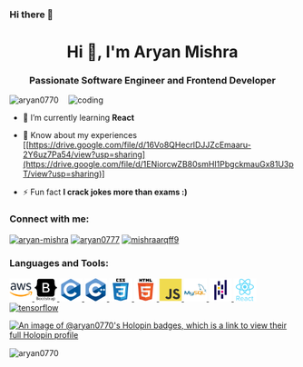 ### Hi there 👋

<h1 align="center">Hi 👋, I'm Aryan Mishra</h1>
<h3 align="center">Passionate Software Engineer and Frontend Developer</h3>
<img align="right" alt="coding" width="400" src="https://user-images.githubusercontent.com/55389276/140866485-8fb1c876-9a8f-4d6a-98dc-08c4981eaf70.gif">

<p align="left"> <img src="https://komarev.com/ghpvc/?username=aryan0770&label=Profile%20views&color=0e75b6&style=flat" alt="aryan0770" /> </p>

- 🌱 I’m currently learning **React**

- 📄 Know about my experiences [[https://drive.google.com/file/d/16Vo8QHecrlDJJZcEmaaru-2Y6uz7Pa54/view?usp=sharing](https://drive.google.com/file/d/1ENiorcwZB80smHI1PbgckmauGx81U3pT/view?usp=sharing)]

- ⚡ Fun fact **I crack jokes more than exams :)**

<h3 align="left">Connect with me:</h3>
<p align="left">
<a href="https://www.linkedin.com/in/aryan-mishra-b41598241/" target="blank"><img align="center" src="https://raw.githubusercontent.com/rahuldkjain/github-profile-readme-generator/master/src/images/icons/Social/linked-in-alt.svg" alt="aryan-mishra" height="30" width="40" /></a>
<a href="https://www.codechef.com/users/aryan0777" target="blank"><img align="center" src="https://cdn.jsdelivr.net/npm/simple-icons@3.1.0/icons/codechef.svg" alt="aryan0777" height="30" width="40" /></a>
<a href="https://auth.geeksforgeeks.org/user/mishraarqff9" target="blank"><img align="center" src="https://raw.githubusercontent.com/rahuldkjain/github-profile-readme-generator/master/src/images/icons/Social/geeks-for-geeks.svg" alt="mishraarqff9" height="30" width="40" /></a>
</p>

<h3 align="left">Languages and Tools:</h3>
<p align="left"> <a href="https://aws.amazon.com" target="_blank" rel="noreferrer"> <img src="https://raw.githubusercontent.com/devicons/devicon/master/icons/amazonwebservices/amazonwebservices-original-wordmark.svg" alt="aws" width="40" height="40"/> </a> <a href="https://getbootstrap.com" target="_blank" rel="noreferrer"> <img src="https://raw.githubusercontent.com/devicons/devicon/master/icons/bootstrap/bootstrap-plain-wordmark.svg" alt="bootstrap" width="40" height="40"/> </a> <a href="https://www.cprogramming.com/" target="_blank" rel="noreferrer"> <img src="https://raw.githubusercontent.com/devicons/devicon/master/icons/c/c-original.svg" alt="c" width="40" height="40"/> </a> <a href="https://www.w3schools.com/cpp/" target="_blank" rel="noreferrer"> <img src="https://raw.githubusercontent.com/devicons/devicon/master/icons/cplusplus/cplusplus-original.svg" alt="cplusplus" width="40" height="40"/> </a> <a href="https://www.w3schools.com/css/" target="_blank" rel="noreferrer"> <img src="https://raw.githubusercontent.com/devicons/devicon/master/icons/css3/css3-original-wordmark.svg" alt="css3" width="40" height="40"/> </a> <a href="https://www.w3.org/html/" target="_blank" rel="noreferrer"> <img src="https://raw.githubusercontent.com/devicons/devicon/master/icons/html5/html5-original-wordmark.svg" alt="html5" width="40" height="40"/> </a> <a href="https://developer.mozilla.org/en-US/docs/Web/JavaScript" target="_blank" rel="noreferrer"> <img src="https://raw.githubusercontent.com/devicons/devicon/master/icons/javascript/javascript-original.svg" alt="javascript" width="40" height="40"/> </a> <a href="https://www.mysql.com/" target="_blank" rel="noreferrer"> <img src="https://raw.githubusercontent.com/devicons/devicon/master/icons/mysql/mysql-original-wordmark.svg" alt="mysql" width="40" height="40"/> </a> <a href="https://pandas.pydata.org/" target="_blank" rel="noreferrer"> <img src="https://raw.githubusercontent.com/devicons/devicon/2ae2a900d2f041da66e950e4d48052658d850630/icons/pandas/pandas-original.svg" alt="pandas" width="40" height="40"/> </a> <a href="https://reactjs.org/" target="_blank" rel="noreferrer"> <img src="https://raw.githubusercontent.com/devicons/devicon/master/icons/react/react-original-wordmark.svg" alt="react" width="40" height="40"/> </a> <a href="https://www.tensorflow.org" target="_blank" rel="noreferrer"> <img src="https://www.vectorlogo.zone/logos/tensorflow/tensorflow-icon.svg" alt="tensorflow" width="40" height="40"/> </a> </p>

[![An image of @aryan0770's Holopin badges, which is a link to view their full Holopin profile](https://holopin.me/aryan0770)](https://holopin.io/@aryan0770)
<p><img align="center" src="https://github-readme-streak-stats.herokuapp.com/?user=aryan0770&" alt="aryan0770" /></p>

